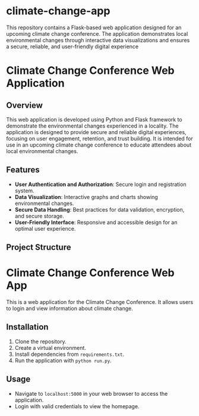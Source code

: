 # climate-change-app
This repository contains a Flask-based web application designed for an upcoming climate change conference. The application demonstrates local environmental changes through interactive data visualizations and ensures a secure, reliable, and user-friendly digital experience
# Climate Change Conference Web Application

## Overview

This web application is developed using Python and Flask framework to demonstrate the environmental changes experienced in a locality. The application is designed to provide secure and reliable digital experiences, focusing on user engagement, retention, and trust building. It is intended for use in an upcoming climate change conference to educate attendees about local environmental changes.

## Features

- **User Authentication and Authorization**: Secure login and registration system.
- **Data Visualization**: Interactive graphs and charts showing environmental changes.
- **Secure Data Handling**: Best practices for data validation, encryption, and secure storage.
- **User-Friendly Interface**: Responsive and accessible design for an optimal user experience.

## Project Structure
# Climate Change Conference Web App

This is a web application for the Climate Change Conference. It allows users to login and view information about climate change.

## Installation

1. Clone the repository.
2. Create a virtual environment.
3. Install dependencies from `requirements.txt`.
4. Run the application with `python run.py`.

## Usage

- Navigate to `localhost:5000` in your web browser to access the application.
- Login with valid credentials to view the homepage.

